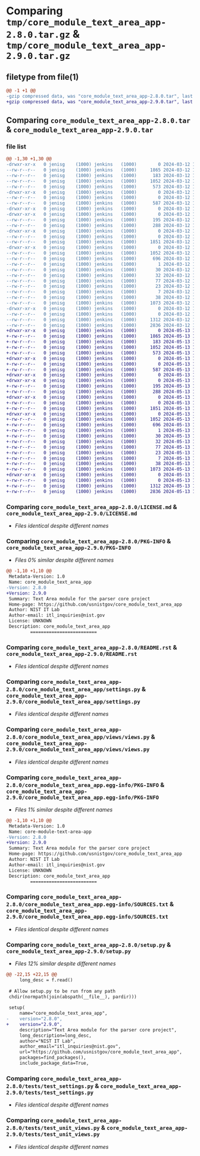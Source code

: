 # Comparing `tmp/core_module_text_area_app-2.8.0.tar.gz` & `tmp/core_module_text_area_app-2.9.0.tar.gz`

## filetype from file(1)

```diff
@@ -1 +1 @@
-gzip compressed data, was "core_module_text_area_app-2.8.0.tar", last modified: Tue Mar 12 19:05:32 2024, max compression
+gzip compressed data, was "core_module_text_area_app-2.9.0.tar", last modified: Mon May 13 16:10:35 2024, max compression
```

## Comparing `core_module_text_area_app-2.8.0.tar` & `core_module_text_area_app-2.9.0.tar`

### file list

```diff
@@ -1,30 +1,30 @@
-drwxr-xr-x   0 jenisg    (1000) jenkins   (1000)        0 2024-03-12 19:05:32.437215 core_module_text_area_app-2.8.0/
--rw-r--r--   0 jenisg    (1000) jenkins   (1000)     1865 2024-03-12 19:05:30.000000 core_module_text_area_app-2.8.0/LICENSE.md
--rw-r--r--   0 jenisg    (1000) jenkins   (1000)      183 2024-03-12 19:05:30.000000 core_module_text_area_app-2.8.0/MANIFEST.in
--rw-r--r--   0 jenisg    (1000) jenkins   (1000)     1052 2024-03-12 19:05:32.430396 core_module_text_area_app-2.8.0/PKG-INFO
--rw-r--r--   0 jenisg    (1000) jenkins   (1000)      573 2024-03-12 19:05:30.000000 core_module_text_area_app-2.8.0/README.rst
-drwxr-xr-x   0 jenisg    (1000) jenkins   (1000)        0 2024-03-12 19:05:32.176885 core_module_text_area_app-2.8.0/core_module_text_area_app/
--rw-r--r--   0 jenisg    (1000) jenkins   (1000)        0 2024-03-12 19:05:30.000000 core_module_text_area_app-2.8.0/core_module_text_area_app/__init__.py
--rw-r--r--   0 jenisg    (1000) jenkins   (1000)      587 2024-03-12 19:05:30.000000 core_module_text_area_app-2.8.0/core_module_text_area_app/settings.py
-drwxr-xr-x   0 jenisg    (1000) jenkins   (1000)        0 2024-03-12 19:05:31.979917 core_module_text_area_app-2.8.0/core_module_text_area_app/templates/
-drwxr-xr-x   0 jenisg    (1000) jenkins   (1000)        0 2024-03-12 19:05:32.329292 core_module_text_area_app-2.8.0/core_module_text_area_app/templates/core_module_text_area_app/
--rw-r--r--   0 jenisg    (1000) jenkins   (1000)      195 2024-03-12 19:05:30.000000 core_module_text_area_app-2.8.0/core_module_text_area_app/templates/core_module_text_area_app/predefined_entities_warning.html
--rw-r--r--   0 jenisg    (1000) jenkins   (1000)      288 2024-03-12 19:05:30.000000 core_module_text_area_app-2.8.0/core_module_text_area_app/urls.py
-drwxr-xr-x   0 jenisg    (1000) jenkins   (1000)        0 2024-03-12 19:05:32.364973 core_module_text_area_app-2.8.0/core_module_text_area_app/views/
--rw-r--r--   0 jenisg    (1000) jenkins   (1000)        0 2024-03-12 19:05:30.000000 core_module_text_area_app-2.8.0/core_module_text_area_app/views/__init__.py
--rw-r--r--   0 jenisg    (1000) jenkins   (1000)     1851 2024-03-12 19:05:30.000000 core_module_text_area_app-2.8.0/core_module_text_area_app/views/views.py
-drwxr-xr-x   0 jenisg    (1000) jenkins   (1000)        0 2024-03-12 19:05:32.309025 core_module_text_area_app-2.8.0/core_module_text_area_app.egg-info/
--rw-r--r--   0 jenisg    (1000) jenkins   (1000)     1052 2024-03-12 19:05:31.000000 core_module_text_area_app-2.8.0/core_module_text_area_app.egg-info/PKG-INFO
--rw-r--r--   0 jenisg    (1000) jenkins   (1000)      696 2024-03-12 19:05:31.000000 core_module_text_area_app-2.8.0/core_module_text_area_app.egg-info/SOURCES.txt
--rw-r--r--   0 jenisg    (1000) jenkins   (1000)        1 2024-03-12 19:05:31.000000 core_module_text_area_app-2.8.0/core_module_text_area_app.egg-info/dependency_links.txt
--rw-r--r--   0 jenisg    (1000) jenkins   (1000)       30 2024-03-12 19:05:31.000000 core_module_text_area_app-2.8.0/core_module_text_area_app.egg-info/requires.txt
--rw-r--r--   0 jenisg    (1000) jenkins   (1000)       32 2024-03-12 19:05:31.000000 core_module_text_area_app-2.8.0/core_module_text_area_app.egg-info/top_level.txt
--rw-r--r--   0 jenisg    (1000) jenkins   (1000)       77 2024-03-12 19:05:30.000000 core_module_text_area_app-2.8.0/pyproject.toml
--rw-r--r--   0 jenisg    (1000) jenkins   (1000)       23 2024-03-12 19:05:30.000000 core_module_text_area_app-2.8.0/requirements.core.txt
--rw-r--r--   0 jenisg    (1000) jenkins   (1000)        7 2024-03-12 19:05:30.000000 core_module_text_area_app-2.8.0/requirements.txt
--rw-r--r--   0 jenisg    (1000) jenkins   (1000)       38 2024-03-12 19:05:32.439834 core_module_text_area_app-2.8.0/setup.cfg
--rw-r--r--   0 jenisg    (1000) jenkins   (1000)     1073 2024-03-12 19:05:30.000000 core_module_text_area_app-2.8.0/setup.py
-drwxr-xr-x   0 jenisg    (1000) jenkins   (1000)        0 2024-03-12 19:05:32.415905 core_module_text_area_app-2.8.0/tests/
--rw-r--r--   0 jenisg    (1000) jenkins   (1000)        0 2024-03-12 19:05:30.000000 core_module_text_area_app-2.8.0/tests/__init__.py
--rw-r--r--   0 jenisg    (1000) jenkins   (1000)     1312 2024-03-12 19:05:30.000000 core_module_text_area_app-2.8.0/tests/test_settings.py
--rw-r--r--   0 jenisg    (1000) jenkins   (1000)     2836 2024-03-12 19:05:30.000000 core_module_text_area_app-2.8.0/tests/test_unit_views.py
+drwxr-xr-x   0 jenisg    (1000) jenkins   (1000)        0 2024-05-13 16:10:35.258043 core_module_text_area_app-2.9.0/
+-rw-r--r--   0 jenisg    (1000) jenkins   (1000)     1865 2024-05-13 16:10:33.000000 core_module_text_area_app-2.9.0/LICENSE.md
+-rw-r--r--   0 jenisg    (1000) jenkins   (1000)      183 2024-05-13 16:10:33.000000 core_module_text_area_app-2.9.0/MANIFEST.in
+-rw-r--r--   0 jenisg    (1000) jenkins   (1000)     1052 2024-05-13 16:10:35.251132 core_module_text_area_app-2.9.0/PKG-INFO
+-rw-r--r--   0 jenisg    (1000) jenkins   (1000)      573 2024-05-13 16:10:33.000000 core_module_text_area_app-2.9.0/README.rst
+drwxr-xr-x   0 jenisg    (1000) jenkins   (1000)        0 2024-05-13 16:10:35.005609 core_module_text_area_app-2.9.0/core_module_text_area_app/
+-rw-r--r--   0 jenisg    (1000) jenkins   (1000)        0 2024-05-13 16:10:33.000000 core_module_text_area_app-2.9.0/core_module_text_area_app/__init__.py
+-rw-r--r--   0 jenisg    (1000) jenkins   (1000)      587 2024-05-13 16:10:33.000000 core_module_text_area_app-2.9.0/core_module_text_area_app/settings.py
+drwxr-xr-x   0 jenisg    (1000) jenkins   (1000)        0 2024-05-13 16:10:34.812228 core_module_text_area_app-2.9.0/core_module_text_area_app/templates/
+drwxr-xr-x   0 jenisg    (1000) jenkins   (1000)        0 2024-05-13 16:10:35.121564 core_module_text_area_app-2.9.0/core_module_text_area_app/templates/core_module_text_area_app/
+-rw-r--r--   0 jenisg    (1000) jenkins   (1000)      195 2024-05-13 16:10:33.000000 core_module_text_area_app-2.9.0/core_module_text_area_app/templates/core_module_text_area_app/predefined_entities_warning.html
+-rw-r--r--   0 jenisg    (1000) jenkins   (1000)      288 2024-05-13 16:10:33.000000 core_module_text_area_app-2.9.0/core_module_text_area_app/urls.py
+drwxr-xr-x   0 jenisg    (1000) jenkins   (1000)        0 2024-05-13 16:10:35.178731 core_module_text_area_app-2.9.0/core_module_text_area_app/views/
+-rw-r--r--   0 jenisg    (1000) jenkins   (1000)        0 2024-05-13 16:10:33.000000 core_module_text_area_app-2.9.0/core_module_text_area_app/views/__init__.py
+-rw-r--r--   0 jenisg    (1000) jenkins   (1000)     1851 2024-05-13 16:10:33.000000 core_module_text_area_app-2.9.0/core_module_text_area_app/views/views.py
+drwxr-xr-x   0 jenisg    (1000) jenkins   (1000)        0 2024-05-13 16:10:35.100766 core_module_text_area_app-2.9.0/core_module_text_area_app.egg-info/
+-rw-r--r--   0 jenisg    (1000) jenkins   (1000)     1052 2024-05-13 16:10:34.000000 core_module_text_area_app-2.9.0/core_module_text_area_app.egg-info/PKG-INFO
+-rw-r--r--   0 jenisg    (1000) jenkins   (1000)      696 2024-05-13 16:10:34.000000 core_module_text_area_app-2.9.0/core_module_text_area_app.egg-info/SOURCES.txt
+-rw-r--r--   0 jenisg    (1000) jenkins   (1000)        1 2024-05-13 16:10:34.000000 core_module_text_area_app-2.9.0/core_module_text_area_app.egg-info/dependency_links.txt
+-rw-r--r--   0 jenisg    (1000) jenkins   (1000)       30 2024-05-13 16:10:34.000000 core_module_text_area_app-2.9.0/core_module_text_area_app.egg-info/requires.txt
+-rw-r--r--   0 jenisg    (1000) jenkins   (1000)       32 2024-05-13 16:10:34.000000 core_module_text_area_app-2.9.0/core_module_text_area_app.egg-info/top_level.txt
+-rw-r--r--   0 jenisg    (1000) jenkins   (1000)       77 2024-05-13 16:10:33.000000 core_module_text_area_app-2.9.0/pyproject.toml
+-rw-r--r--   0 jenisg    (1000) jenkins   (1000)       23 2024-05-13 16:10:33.000000 core_module_text_area_app-2.9.0/requirements.core.txt
+-rw-r--r--   0 jenisg    (1000) jenkins   (1000)        7 2024-05-13 16:10:33.000000 core_module_text_area_app-2.9.0/requirements.txt
+-rw-r--r--   0 jenisg    (1000) jenkins   (1000)       38 2024-05-13 16:10:35.261266 core_module_text_area_app-2.9.0/setup.cfg
+-rw-r--r--   0 jenisg    (1000) jenkins   (1000)     1073 2024-05-13 16:10:33.000000 core_module_text_area_app-2.9.0/setup.py
+drwxr-xr-x   0 jenisg    (1000) jenkins   (1000)        0 2024-05-13 16:10:35.237528 core_module_text_area_app-2.9.0/tests/
+-rw-r--r--   0 jenisg    (1000) jenkins   (1000)        0 2024-05-13 16:10:33.000000 core_module_text_area_app-2.9.0/tests/__init__.py
+-rw-r--r--   0 jenisg    (1000) jenkins   (1000)     1312 2024-05-13 16:10:33.000000 core_module_text_area_app-2.9.0/tests/test_settings.py
+-rw-r--r--   0 jenisg    (1000) jenkins   (1000)     2836 2024-05-13 16:10:33.000000 core_module_text_area_app-2.9.0/tests/test_unit_views.py
```

### Comparing `core_module_text_area_app-2.8.0/LICENSE.md` & `core_module_text_area_app-2.9.0/LICENSE.md`

 * *Files identical despite different names*

### Comparing `core_module_text_area_app-2.8.0/PKG-INFO` & `core_module_text_area_app-2.9.0/PKG-INFO`

 * *Files 0% similar despite different names*

```diff
@@ -1,10 +1,10 @@
 Metadata-Version: 1.0
 Name: core_module_text_area_app
-Version: 2.8.0
+Version: 2.9.0
 Summary: Text Area module for the parser core project
 Home-page: https://github.com/usnistgov/core_module_text_area_app
 Author: NIST IT Lab
 Author-email: itl_inquiries@nist.gov
 License: UNKNOWN
 Description: core_module_text_area_app
         =========================
```

### Comparing `core_module_text_area_app-2.8.0/README.rst` & `core_module_text_area_app-2.9.0/README.rst`

 * *Files identical despite different names*

### Comparing `core_module_text_area_app-2.8.0/core_module_text_area_app/settings.py` & `core_module_text_area_app-2.9.0/core_module_text_area_app/settings.py`

 * *Files identical despite different names*

### Comparing `core_module_text_area_app-2.8.0/core_module_text_area_app/views/views.py` & `core_module_text_area_app-2.9.0/core_module_text_area_app/views/views.py`

 * *Files identical despite different names*

### Comparing `core_module_text_area_app-2.8.0/core_module_text_area_app.egg-info/PKG-INFO` & `core_module_text_area_app-2.9.0/core_module_text_area_app.egg-info/PKG-INFO`

 * *Files 1% similar despite different names*

```diff
@@ -1,10 +1,10 @@
 Metadata-Version: 1.0
 Name: core-module-text-area-app
-Version: 2.8.0
+Version: 2.9.0
 Summary: Text Area module for the parser core project
 Home-page: https://github.com/usnistgov/core_module_text_area_app
 Author: NIST IT Lab
 Author-email: itl_inquiries@nist.gov
 License: UNKNOWN
 Description: core_module_text_area_app
         =========================
```

### Comparing `core_module_text_area_app-2.8.0/core_module_text_area_app.egg-info/SOURCES.txt` & `core_module_text_area_app-2.9.0/core_module_text_area_app.egg-info/SOURCES.txt`

 * *Files identical despite different names*

### Comparing `core_module_text_area_app-2.8.0/setup.py` & `core_module_text_area_app-2.9.0/setup.py`

 * *Files 12% similar despite different names*

```diff
@@ -22,15 +22,15 @@
     long_desc = f.read()
 
 # Allow setup.py to be run from any path
 chdir(normpath(join(abspath(__file__), pardir)))
 
 setup(
     name="core_module_text_area_app",
-    version="2.8.0",
+    version="2.9.0",
     description="Text Area module for the parser core project",
     long_description=long_desc,
     author="NIST IT Lab",
     author_email="itl_inquiries@nist.gov",
     url="https://github.com/usnistgov/core_module_text_area_app",
     packages=find_packages(),
     include_package_data=True,
```

### Comparing `core_module_text_area_app-2.8.0/tests/test_settings.py` & `core_module_text_area_app-2.9.0/tests/test_settings.py`

 * *Files identical despite different names*

### Comparing `core_module_text_area_app-2.8.0/tests/test_unit_views.py` & `core_module_text_area_app-2.9.0/tests/test_unit_views.py`

 * *Files identical despite different names*

